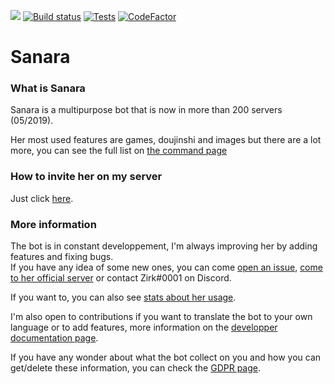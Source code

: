 [<img src="https://discordbots.org/api/widget/owner/329664361016721408.svg"/>](https://discordbots.org/bot/329664361016721408)
[![Build status](https://ci.appveyor.com/api/projects/status/o67101qtad8drfit/branch/master?svg=true)](https://ci.appveyor.com/project/Xwilarg/sanara/branch/master)
[![Tests](https://img.shields.io/appveyor/tests/xwilarg/sanara.svg)](https://ci.appveyor.com/project/Xwilarg/sanara/branch/master/tests)
[![CodeFactor](https://www.codefactor.io/repository/github/xwilarg/sanara/badge)](https://www.codefactor.io/repository/github/xwilarg/sanara)<br/>
# Sanara


### What is Sanara
Sanara is a multipurpose bot that is now in more than 200 servers (05/2019).

Her most used features are games, doujinshi and images but there are a lot more, you can see the full list on [the command page](https://zirk.eu/sanara.html#commands)

### How to invite her on my server
Just click [here](https://discordapp.com/oauth2/authorize?client_id=329664361016721408&permissions=3196928&scope=bot).

### More information

The bot is in constant developpement, I'm always improving her by adding features and fixing bugs.<br/>
If you have any idea of some new ones, you can come [open an issue](https://github.com/Xwilarg/Sanara/issues), [come to her official server](https://discordapp.com/invite/H6wMRYV) or contact Zirk#0001 on Discord.

If you want to, you can also see [stats about her usage](https://sanara.zirk.eu/stats.html).

I'm also open to contributions if you want to translate the bot to your own language or to add features, more information on the [developper documentation page](https://sanara.zirk.eu/documentation.html).

If you have any wonder about what the bot collect on you and how you can get/delete these information, you can check the [GDPR page](https://sanara.zirk.eu/gdpr.html).
